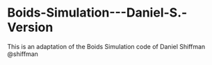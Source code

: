 # Boids-Simulation---Daniel-S.-Version
This is an adaptation of the Boids Simulation code of Daniel Shiffman @shiffman
